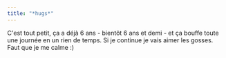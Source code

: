 ```yaml
---
title: "*hugs*"
---
```


C'est tout petit, ça a déjà 6 ans - bientôt 6 ans et demi - et ça bouffe toute
une journée en un rien de temps. Si je continue je vais aimer les gosses. Faut
que je me calme :)

